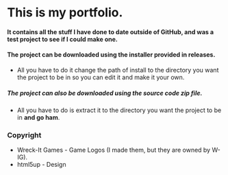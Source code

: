 # This is my portfolio.

#### It contains all the stuff I have done to date outside of GitHub, and was a test project to see if I could make one.

#### The project can be downloaded using the installer provided in releases.
- All you have to do it change the path of install to the directory you want the project to be in so you can edit it and make it your own.

##### The project can also be downloaded using the source code zip file.
- All you have to do is extract it to the directory you want the project to be in **and go ham**.

### Copyright
- Wreck-It Games - Game Logos (I made them, but they are owned by W-IG).
- html5up - Design
